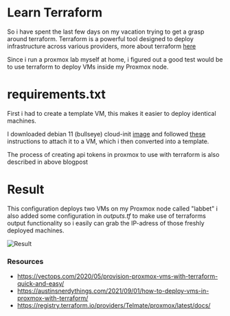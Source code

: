 # Learn Terraform 
So i have spent the last few days on my vacation trying to get a grasp around terraform.  Terraform is a powerful tool designed to deploy infrastructure across various providers, more about terraform [here](https://terraform.io)

Since i run a proxmox lab myself at home, i figured out a good test would be to use terraform to deploy VMs inside my Proxmox node.


# requirements.txt

First i had to create a template VM, this makes it easier to deploy identical machines. 

I downloaded debian 11 (bullseye) cloud-init [image](https://cloud.debian.org/images/cloud/bullseye/latest/) and followed [these](https://vectops.com/2020/05/provision-proxmox-vms-with-terraform-quick-and-easy/) instructions to attach it to a VM, which i then converted into a template. 

The process of creating api tokens in proxmox to use with terraform is also described in above blogpost

# Result
This configuration deploys two VMs on my Proxmox node called "labbet" i also added some configuration in *outputs.tf* to make use of terraforms output functionality so i easily can grab the IP-adress of those freshly deployed machines. 

![Result](https://jackhack.me/assets/images/terraform.png)

### Resources
- https://vectops.com/2020/05/provision-proxmox-vms-with-terraform-quick-and-easy/
- https://austinsnerdythings.com/2021/09/01/how-to-deploy-vms-in-proxmox-with-terraform/
- https://registry.terraform.io/providers/Telmate/proxmox/latest/docs/
